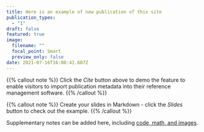 ```yaml
---
title: Here is an example of new publication of this site
publication_types:
  - "1"
draft: false
featured: true
image:
  filename: ""
  focal_point: Smart
  preview_only: false
date: 2021-07-16T16:00:41.607Z
---
```

{{% callout note %}}
Click the *Cite* button above to demo the feature to enable visitors to import publication metadata into their reference management software.
{{% /callout %}}

{{% callout note %}}
Create your slides in Markdown - click the *Slides* button to check out the example.
{{% /callout %}}

Supplementary notes can be added here, including [code, math, and images](https://wowchemy.com/docs/writing-markdown-latex/).